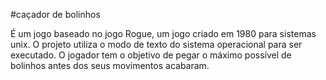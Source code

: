 #caçador de bolinhos

É um jogo baseado no jogo Rogue, um jogo criado em 1980 para sistemas unix. O projeto utiliza o modo de texto do sistema operacional para ser executado. O jogador tem o objetivo de pegar o máximo possível de bolinhos antes dos seus movimentos acabaram.
